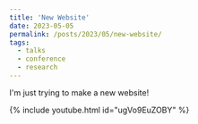 ```yaml
---
title: 'New Website'
date: 2023-05-05
permalink: /posts/2023/05/new-website/
tags:
  - talks
  - conference
  - research
---
```


I'm just trying to make a new website!

{% include youtube.html id="ugVo9EuZOBY" %}